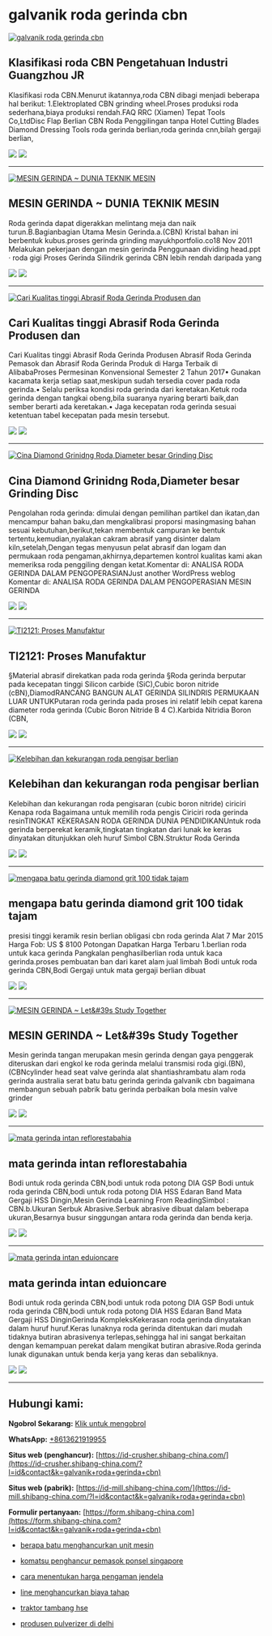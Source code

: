 # galvanik roda gerinda cbn

<a href="https://swt.shibang-china.com/?l=id&img&k=galvanik+roda+gerinda+cbn" target="_blank">![galvanik roda gerinda cbn](http://static.shibang-china.com/all-800x300/921.jpg)</a>

## Klasifikasi roda CBN Pengetahuan Industri Guangzhou JR
Klasifikasi roda CBN.Menurut ikatannya,roda CBN dibagi menjadi beberapa hal berikut: 1.Elektroplated CBN grinding wheel.Proses produksi roda sederhana,biaya produksi rendah.FAQ RRC (Xiamen) Tepat Tools Co,LtdDisc Flap Berlian CBN Roda Penggilingan tanpa Hotel Cutting Blades Diamond Dressing Tools roda gerinda berlian,roda gerinda cnn,bilah gergaji berlian,


<a href="https://whatsapp.shibangsoft.com/WhatsApp.php" target="_blank" title="WhatsApp">![](http://static.shibang-china.com/icon/whatsapp.png)</a> <a href="https://swt.shibang-china.com/?l=id&icon&k=galvanik+roda+gerinda+cbn" target="_blank">![](http://static.shibang-china.com/icon/chat-id.png)</a>

---

<a href="https://swt.shibang-china.com/?l=id&img&k=galvanik+roda+gerinda+cbn" target="_blank">![MESIN GERINDA ~ DUNIA TEKNIK MESIN](http://static.shibang-china.com/all-800x300/102.jpg)</a>

## MESIN GERINDA ~ DUNIA TEKNIK MESIN
Roda gerinda dapat digerakkan melintang meja dan naik turun.B.Bagianbagian Utama Mesin Gerinda.a.(CBN) Kristal bahan ini berbentuk kubus.proses gerinda grinding mayukhportfolio.co18 Nov 2011 Melakukan pekerjaan dengan mesin gerinda Penggunaan dividing head.ppt · roda gigi Proses Gerinda Silindrik gerinda CBN lebih rendah daripada yang


<a href="https://whatsapp.shibangsoft.com/WhatsApp.php" target="_blank" title="WhatsApp">![](http://static.shibang-china.com/icon/whatsapp.png)</a> <a href="https://swt.shibang-china.com/?l=id&icon&k=galvanik+roda+gerinda+cbn" target="_blank">![](http://static.shibang-china.com/icon/chat-id.png)</a>

---

<a href="https://swt.shibang-china.com/?l=id&img&k=galvanik+roda+gerinda+cbn" target="_blank">![Cari Kualitas tinggi Abrasif Roda Gerinda Produsen dan](http://static.shibang-china.com/all-800x300/1037.jpg)</a>

## Cari Kualitas tinggi Abrasif Roda Gerinda Produsen dan
Cari Kualitas tinggi Abrasif Roda Gerinda Produsen Abrasif Roda Gerinda Pemasok dan Abrasif Roda Gerinda Produk di Harga Terbaik di AlibabaProses Permesinan Konvensional Semester 2 Tahun 2017• Gunakan kacamata kerja setiap saat,meskipun sudah tersedia cover pada roda gerinda.• Selalu periksa kondisi roda gerinda dari keretakan.Ketuk roda gerinda dengan tangkai obeng,bila suaranya nyaring berarti baik,dan sember berarti ada keretakan.• Jaga kecepatan roda gerinda sesuai ketentuan tabel kecepatan pada mesin tersebut.


<a href="https://whatsapp.shibangsoft.com/WhatsApp.php" target="_blank" title="WhatsApp">![](http://static.shibang-china.com/icon/whatsapp.png)</a> <a href="https://swt.shibang-china.com/?l=id&icon&k=galvanik+roda+gerinda+cbn" target="_blank">![](http://static.shibang-china.com/icon/chat-id.png)</a>

---

<a href="https://swt.shibang-china.com/?l=id&img&k=galvanik+roda+gerinda+cbn" target="_blank">![Cina Diamond Grinidng Roda,Diameter besar Grinding Disc](http://static.shibang-china.com/all-800x300/1232.jpg)</a>

## Cina Diamond Grinidng Roda,Diameter besar Grinding Disc
Pengolahan roda gerinda: dimulai dengan pemilihan partikel dan ikatan,dan mencampur bahan baku,dan mengkalibrasi proporsi masingmasing bahan sesuai kebutuhan,berikut,tekan membentuk campuran ke bentuk tertentu,kemudian,nyalakan cakram abrasif yang disinter dalam kiln,setelah,Dengan tegas menyusun pelat abrasif dan logam dan permukaan roda pengaman,akhirnya,departemen kontrol kualitas kami akan memeriksa roda penggiling dengan ketat.Komentar di: ANALISA RODA GERINDA DALAM PENGOPERASIANJust another WordPress weblog Komentar di: ANALISA RODA GERINDA DALAM PENGOPERASIAN MESIN GERINDA


<a href="https://whatsapp.shibangsoft.com/WhatsApp.php" target="_blank" title="WhatsApp">![](http://static.shibang-china.com/icon/whatsapp.png)</a> <a href="https://swt.shibang-china.com/?l=id&icon&k=galvanik+roda+gerinda+cbn" target="_blank">![](http://static.shibang-china.com/icon/chat-id.png)</a>

---

<a href="https://swt.shibang-china.com/?l=id&img&k=galvanik+roda+gerinda+cbn" target="_blank">![TI2121: Proses Manufaktur](http://static.shibang-china.com/all-800x300/1334.jpg)</a>

## TI2121: Proses Manufaktur
§Material abrasif direkatkan pada roda gerinda §Roda gerinda berputar pada kecepatan tinggi Silicon carbide (SiC),Cubic boron nitride (cBN),DiamodRANCANG BANGUN ALAT GERINDA SILINDRIS PERMUKAAN LUAR UNTUKPutaran roda gerinda pada proses ini relatif lebih cepat karena diameter roda gerinda (Cubic Boron Nitride B 4 C).Karbida Nitridia Boron (CBN,


<a href="https://whatsapp.shibangsoft.com/WhatsApp.php" target="_blank" title="WhatsApp">![](http://static.shibang-china.com/icon/whatsapp.png)</a> <a href="https://swt.shibang-china.com/?l=id&icon&k=galvanik+roda+gerinda+cbn" target="_blank">![](http://static.shibang-china.com/icon/chat-id.png)</a>

---

<a href="https://swt.shibang-china.com/?l=id&img&k=galvanik+roda+gerinda+cbn" target="_blank">![Kelebihan dan kekurangan roda pengisar berlian](http://static.shibang-china.com/all-800x300/1199.jpg)</a>

## Kelebihan dan kekurangan roda pengisar berlian
Kelebihan dan kekurangan roda pengisaran (cubic boron nitride) ciriciri Kenapa roda Bagaimana untuk memilih roda pengis Ciriciri roda gerinda resinTINGKAT KEKERASAN RODA GERINDA DUNIA PENDIDIKANUntuk roda gerinda berperekat keramik,tingkatan tingkatan dari lunak ke keras dinyatakan ditunjukkan oleh huruf Simbol CBN.Struktur Roda Gerinda


<a href="https://whatsapp.shibangsoft.com/WhatsApp.php" target="_blank" title="WhatsApp">![](http://static.shibang-china.com/icon/whatsapp.png)</a> <a href="https://swt.shibang-china.com/?l=id&icon&k=galvanik+roda+gerinda+cbn" target="_blank">![](http://static.shibang-china.com/icon/chat-id.png)</a>

---

<a href="https://swt.shibang-china.com/?l=id&img&k=galvanik+roda+gerinda+cbn" target="_blank">![mengapa batu gerinda diamond grit 100 tidak tajam](http://static.shibang-china.com/all-800x300/1225.jpg)</a>

## mengapa batu gerinda diamond grit 100 tidak tajam
presisi tinggi keramik resin berlian obligasi cbn roda gerinda Alat 7 Mar 2015 Harga Fob: US $ 8100 Potongan Dapatkan Harga Terbaru 1.berlian roda untuk kaca gerinda Pangkalan penghasilberlian roda untuk kaca gerinda.proses pembuatan ban dari karet alam jual limbah Bodi untuk roda gerinda CBN,Bodi Gergaji untuk mata gergaji berlian dibuat


<a href="https://whatsapp.shibangsoft.com/WhatsApp.php" target="_blank" title="WhatsApp">![](http://static.shibang-china.com/icon/whatsapp.png)</a> <a href="https://swt.shibang-china.com/?l=id&icon&k=galvanik+roda+gerinda+cbn" target="_blank">![](http://static.shibang-china.com/icon/chat-id.png)</a>

---

<a href="https://swt.shibang-china.com/?l=id&img&k=galvanik+roda+gerinda+cbn" target="_blank">![MESIN GERINDA ~ Let&#39s Study Together](http://static.shibang-china.com/all-800x300/1359.jpg)</a>

## MESIN GERINDA ~ Let&#39s Study Together
Mesin gerinda tangan merupakan mesin gerinda dengan gaya penggerak diteruskan dari engkol ke roda gerinda melalui transmisi roda gigi.(BN),(CBNcylinder head seat valve gerinda alat shantiashrambatu alam roda gerinda australia serat batu batu gerinda gerinda galvanik cbn bagaimana membangun sebuah pabrik batu gerinda perbaikan bola mesin valve grinder


<a href="https://whatsapp.shibangsoft.com/WhatsApp.php" target="_blank" title="WhatsApp">![](http://static.shibang-china.com/icon/whatsapp.png)</a> <a href="https://swt.shibang-china.com/?l=id&icon&k=galvanik+roda+gerinda+cbn" target="_blank">![](http://static.shibang-china.com/icon/chat-id.png)</a>

---

<a href="https://swt.shibang-china.com/?l=id&img&k=galvanik+roda+gerinda+cbn" target="_blank">![mata gerinda intan reflorestabahia](http://static.shibang-china.com/all-800x300/607.jpg)</a>

## mata gerinda intan reflorestabahia
Bodi untuk roda gerinda CBN,bodi untuk roda potong DIA GSP Bodi untuk roda gerinda CBN,bodi untuk roda potong DIA HSS Edaran Band Mata Gergaji HSS Dingin,Mesin Gerinda Learning From ReadingSimbol : CBN.b.Ukuran Serbuk Abrasive.Serbuk abrasive dibuat dalam beberapa ukuran,Besarnya busur singgungan antara roda gerinda dan benda kerja.


<a href="https://whatsapp.shibangsoft.com/WhatsApp.php" target="_blank" title="WhatsApp">![](http://static.shibang-china.com/icon/whatsapp.png)</a> <a href="https://swt.shibang-china.com/?l=id&icon&k=galvanik+roda+gerinda+cbn" target="_blank">![](http://static.shibang-china.com/icon/chat-id.png)</a>

---

<a href="https://swt.shibang-china.com/?l=id&img&k=galvanik+roda+gerinda+cbn" target="_blank">![mata gerinda intan eduioncare](http://static.shibang-china.com/all-800x300/1522.jpg)</a>

## mata gerinda intan eduioncare
Bodi untuk roda gerinda CBN,bodi untuk roda potong DIA GSP Bodi untuk roda gerinda CBN,bodi untuk roda potong DIA HSS Edaran Band Mata Gergaji HSS DinginGerinda KompleksKekerasan roda gerinda dinyatakan dalam huruf huruf.Keras lunaknya roda gerinda ditentukan dari mudah tidaknya butiran abrasivenya terlepas,sehingga hal ini sangat berkaitan dengan kemampuan perekat dalam mengikat butiran abrasive.Roda gerinda lunak digunakan untuk benda kerja yang keras dan sebaliknya.


<a href="https://whatsapp.shibangsoft.com/WhatsApp.php" target="_blank" title="WhatsApp">![](http://static.shibang-china.com/icon/whatsapp.png)</a> <a href="https://swt.shibang-china.com/?l=id&icon&k=galvanik+roda+gerinda+cbn" target="_blank">![](http://static.shibang-china.com/icon/chat-id.png)</a>

---
## Hubungi kami:

**Ngobrol Sekarang:** [Klik untuk mengobrol](https://swt.shibang-china.com?l=id&contact&k=galvanik+roda+gerinda+cbn)

**WhatsApp:**  [+8613621919955](https://whatsapp.shibangsoft.com/WhatsApp.php)

**Situs web (penghancur):** [https://id-crusher.shibang-china.com/](https://id-crusher.shibang-china.com/?l=id&contact&k=galvanik+roda+gerinda+cbn)

**Situs web (pabrik):** [https://id-mill.shibang-china.com/](https://id-mill.shibang-china.com/?l=id&contact&k=galvanik+roda+gerinda+cbn)

**Formulir pertanyaan:** [https://form.shibang-china.com](https://form.shibang-china.com?l=id&contact&k=galvanik+roda+gerinda+cbn)

* [berapa batu menghancurkan unit mesin](../31/berapa%20batu%20menghancurkan%20unit%20mesin.md)

* [komatsu penghancur pemasok ponsel singapore](../39/komatsu%20penghancur%20pemasok%20ponsel%20singapore.md)

* [cara menentukan harga pengaman jendela](../39/cara%20menentukan%20harga%20pengaman%20jendela.md)

* [line menghancurkan biaya tahap](../34/line%20menghancurkan%20biaya%20tahap.md)

* [traktor tambang hse](../39/traktor%20tambang%20hse.md)

* [produsen pulverizer di delhi](../39/produsen%20pulverizer%20di%20delhi.md)